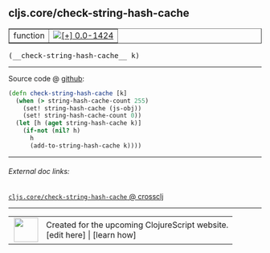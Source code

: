 ## cljs.core/check-string-hash-cache



 <table border="1">
<tr>
<td>function</td>
<td><a href="https://github.com/cljsinfo/cljs-api-docs/tree/0.0-1424"><img valign="middle" alt="[+] 0.0-1424" title="Added in 0.0-1424" src="https://img.shields.io/badge/+-0.0--1424-lightgrey.svg"></a> </td>
</tr>
</table>


 <samp>
(__check-string-hash-cache__ k)<br>
</samp>

---







Source code @ [github](https://github.com/clojure/clojurescript/blob/r1513/src/cljs/cljs/core.cljs#L889-L896):

```clj
(defn check-string-hash-cache [k]
  (when (> string-hash-cache-count 255)
    (set! string-hash-cache (js-obj))
    (set! string-hash-cache-count 0))
  (let [h (aget string-hash-cache k)]
    (if-not (nil? h)
      h
      (add-to-string-hash-cache k))))
```

<!--
Repo - tag - source tree - lines:

 <pre>
clojurescript @ r1513
└── src
    └── cljs
        └── cljs
            └── <ins>[core.cljs:889-896](https://github.com/clojure/clojurescript/blob/r1513/src/cljs/cljs/core.cljs#L889-L896)</ins>
</pre>

-->

---



###### External doc links:

[`cljs.core/check-string-hash-cache` @ crossclj](http://crossclj.info/fun/cljs.core.cljs/check-string-hash-cache.html)<br>

---

 <table>
<tr><td>
<img valign="middle" align="right" width="48px" src="http://i.imgur.com/Hi20huC.png">
</td><td>
Created for the upcoming ClojureScript website.<br>
[edit here] | [learn how]
</td></tr></table>

[edit here]:https://github.com/cljsinfo/cljs-api-docs/blob/master/cljsdoc/cljs.core_check-string-hash-cache.cljsdoc
[learn how]:https://github.com/cljsinfo/cljs-api-docs/wiki/cljsdoc-files

<!--

This information was too distracting to show to readers, but I'll leave it
commented here since it is helpful to:

- pretty-print the data used to generate this document
- and show how to retrieve that data



The API data for this symbol:

```clj
{:ns "cljs.core",
 :name "check-string-hash-cache",
 :type "function",
 :signature ["[k]"],
 :source {:code "(defn check-string-hash-cache [k]\n  (when (> string-hash-cache-count 255)\n    (set! string-hash-cache (js-obj))\n    (set! string-hash-cache-count 0))\n  (let [h (aget string-hash-cache k)]\n    (if-not (nil? h)\n      h\n      (add-to-string-hash-cache k))))",
          :title "Source code",
          :repo "clojurescript",
          :tag "r1513",
          :filename "src/cljs/cljs/core.cljs",
          :lines [889 896]},
 :full-name "cljs.core/check-string-hash-cache",
 :full-name-encode "cljs.core_check-string-hash-cache",
 :history [["+" "0.0-1424"]]}

```

Retrieve the API data for this symbol:

```clj
;; from Clojure REPL
(require '[clojure.edn :as edn])
(-> (slurp "https://raw.githubusercontent.com/cljsinfo/cljs-api-docs/catalog/cljs-api.edn")
    (edn/read-string)
    (get-in [:symbols "cljs.core/check-string-hash-cache"]))
```

-->
